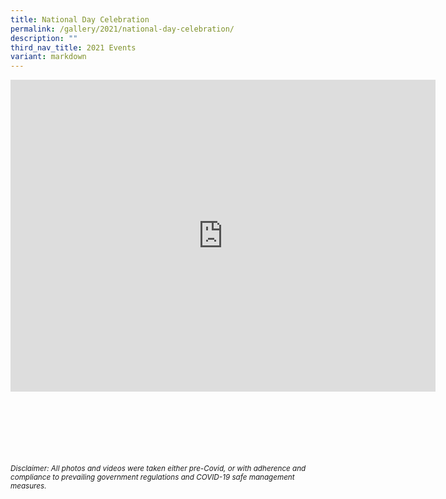 ```yaml
---
title: National Day Celebration
permalink: /gallery/2021/national-day-celebration/
description: ""
third_nav_title: 2021 Events
variant: markdown
---
```

<iframe allowfullscreen="true" height="499" width="680" frameborder="0" src="https://docs.google.com/presentation/d/e/2PACX-1vSo0QuttFFlBJsDRLoPNNn63fvPoae4UjciyCYrGtQc48mfF_mnu38VGEqB2QdM3nxe_LgqPasG3fME/embed?start=true&amp;loop=true&amp;delayms=3000"></iframe>

<br><br><br><br><br><br>
<sup>_Disclaimer: All photos and videos were taken either pre-Covid, or with adherence and compliance to prevailing government regulations and COVID-19 safe management measures._</sup>